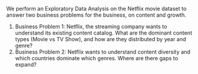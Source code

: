 We perform an Exploratory Data Analysis on the Netflix movie dataset to answer two business problems for the business, on content and growth.
1) Business Problem 1: Netflix, the streaming company wants to understand its existing content catalog. What are the dominant content types (Movie vs TV Show), and how are they distributed by year and genre?
2) Business Problem 2: Netflix wants to understand content diversity and which countries dominate which genres. Where are there gaps to expand?

